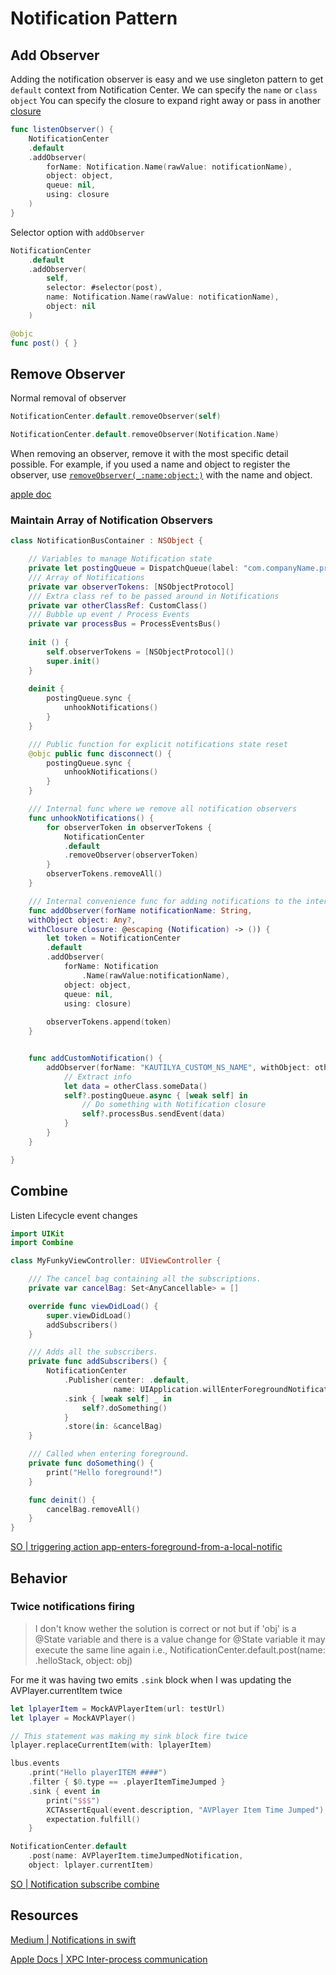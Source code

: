 # Notification  Pattern

## Add Observer

Adding the notification observer is easy and we use singleton pattern to get `default` context from Notification Center. We can specify the `name` or `class object` 
You can specify the closure to expand right away or pass 
in another [closure](../../ios/swift/closure.md)

```swift
func listenObserver() {
    NotificationCenter
    .default
    .addObserver(
	    forName: Notification.Name(rawValue: notificationName),
	    object: object, 
	    queue: nil, 
	    using: closure
	)
}
```

Selector option with `addObserver`
```swift
NotificationCenter
    .default
    .addObserver(
	    self,
	    selector: #selector(post), 
	    name: Notification.Name(rawValue: notificationName),
	    object: nil
	)

@objc 
func post() { }
```

## Remove Observer

Normal removal of observer
```swift
NotificationCenter.default.removeObserver(self)
```

```swift
NotificationCenter.default.removeObserver(Notification.Name)
```
When removing an observer, remove it with the most specific detail possible. For example, if you used a name and object to register the observer, use [`removeObserver(_:name:object:)`](https://developer.apple.com/documentation/foundation/notificationcenter/1407263-removeobserver) with the name and object.

[apple doc](https://developer.apple.com/documentation/foundation/notificationcenter/1413994-removeobserver#discussion)



### Maintain Array of Notification Observers

```swift
class NotificationBusContainer : NSObject { 

    // Variables to manage Notification state
    private let postingQueue = DispatchQueue(label: "com.companyName.projectName.notificationBusContainer",qos: .utility)
    /// Array of Notifications
    private var observerTokens: [NSObjectProtocol]
    /// Extra class ref to be passed around in Notifications
    private var otherClassRef: CustomClass()
    /// Bubble up event / Process Events
    private var processBus = ProcessEventsBus()
    
    init () { 
        self.observerTokens = [NSObjectProtocol]()
        super.init()
    }
    
    deinit {
        postingQueue.sync {
            unhookNotifications()
        }
    }

    /// Public function for explicit notifications state reset
    @objc public func disconnect() {
        postingQueue.sync {
            unhookNotifications()
        }
    }

    /// Internal func where we remove all notification observers
    func unhookNotifications() {
        for observerToken in observerTokens { 
            NotificationCenter
            .default
            .removeObserver(observerToken)
        }
        observerTokens.removeAll()
    }

    /// Internal convenience func for adding notifications to the internal Notification array state.
    func addObserver(forName notificationName: String,
    withObject object: Any?,
    withClosure closure: @escaping (Notification) -> ()) {
        let token = NotificationCenter
        .default
        .addObserver(
            forName: Notification
                .Name(rawValue:notificationName),
            object: object,
            queue: nil,
            using: closure)
            
        observerTokens.append(token)
    }


    func addCustomNotification() {
        addObserver(forName: "KAUTILYA_CUSTOM_NS_NAME", withObject: otherClassRef) { [weak self] otherClass in
            // Extract info 
            let data = otherClass.someData()
            self?.postingQueue.async { [weak self] in
                // Do something with Notification closure
                self?.processBus.sendEvent(data)
            }
        }
    }

}
```

## Combine

Listen Lifecycle event changes

```swift
import UIKit
import Combine

class MyFunkyViewController: UIViewController {

    /// The cancel bag containing all the subscriptions.
    private var cancelBag: Set<AnyCancellable> = []

    override func viewDidLoad() {
        super.viewDidLoad()
        addSubscribers()
    }

    /// Adds all the subscribers.
    private func addSubscribers() {
        NotificationCenter
            .Publisher(center: .default,
                       name: UIApplication.willEnterForegroundNotification)
            .sink { [weak self] _ in
                self?.doSomething()
            }
            .store(in: &cancelBag)
    }

    /// Called when entering foreground.
    private func doSomething() {
        print("Hello foreground!")
    }

	func deinit() {
		cancelBag.removeAll()
	}
}
```

[SO | triggering  action app-enters-foreground-from-a-local-notific](https://stackoverflow.com/questions/25716012/triggering-a-specific-action-when-the-app-enters-foreground-from-a-local-notific)


## Behavior

### Twice notifications firing

> I don't know wether the solution is correct or not but if 'obj' is a @State variable and there is a value change for @State variable it may execute the same line again i.e., NotificationCenter.default.post(name: .helloStack, object: obj)

For me it was having two emits `.sink` block when I was updating the AVPlayer.currentItem twice

```swift
let lplayerItem = MockAVPlayerItem(url: testUrl)
let lplayer = MockAVPlayer()

// This statement was making my sink block fire twice
lplayer.replaceCurrentItem(with: lplayerItem)

lbus.events
	.print("Hello playerITEM ####")
	.filter { $0.type == .playerItemTimeJumped }
	.sink { event in
		print("$$$")
		XCTAssertEqual(event.description, "AVPlayer Item Time Jumped")
		expectation.fulfill()
	}

NotificationCenter.default
	.post(name: AVPlayerItem.timeJumpedNotification, 
	object: lplayer.currentItem)
```

[SO | Notification subscribe combine](https://stackoverflow.com/questions/69400510/swift-notificationcenter-publisher-subscriber-called-more-than-once)

## Resources

[Medium | Notifications in swift](https://dmytro-anokhin.medium.com/notification-in-swift-d47f641282fa)


[Apple Docs | XPC Inter-process communication](https://developer.apple.com/documentation/xpc)


